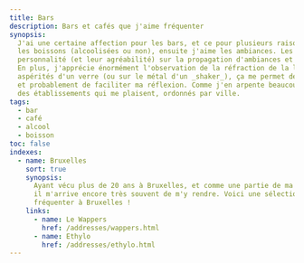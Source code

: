 ```yaml
---
title: Bars
description: Bars et cafés que j'aime fréquenter
synopsis:
  J'ai une certaine affection pour les bars, et ce pour plusieurs raisons. Premièrement, j'aime
  les boissons (alcoolisées ou non), ensuite j'aime les ambiances. Les bars forment leur
  personnalité (et leur agréabilité) sur la propagation d'ambiances et sur leur public.
  En plus, j'apprécie énormément l'observation de la réfraction de la lumière sur les différentes
  aspérités d'un verre (ou sur le métal d'un _shaker_), ça me permet de canaliser mon attention,
  et probablement de faciliter ma réflexion. Comme j'en arpente beaucoup, voici une liste
  des établissements qui me plaisent, ordonnés par ville.
tags:
  - bar
  - café
  - alcool
  - boisson
toc: false
indexes:
  - name: Bruxelles
    sort: true
    synopsis:
      Ayant vécu plus de 20 ans à Bruxelles, et comme une partie de ma famille y vit toujours,
      il m'arrive encore très souvent de m'y rendre. Voici une sélection des bars que j'aime
      fréquenter à Bruxelles !
    links:
      - name: Le Wappers
        href: /addresses/wappers.html
      - name: Ethylo
        href: /addresses/ethylo.html
---
```

